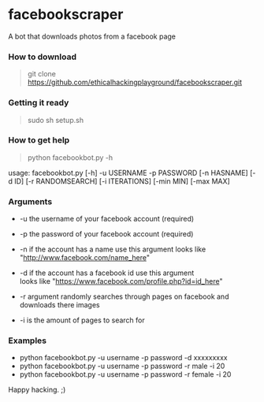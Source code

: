 # facebookscraper

A bot that downloads photos from a facebook page

### How to download 
> git clone https://github.com/ethicalhackingplayground/facebookscraper.git


### Getting it ready

> sudo sh setup.sh

### How to get help
> python facebookbot.py -h

usage: facebookbot.py [-h] -u USERNAME -p PASSWORD [-n HASNAME] [-d ID]
                      [-r RANDOMSEARCH] [-i ITERATIONS] [-min MIN] [-max MAX]

                   
                   
### Arguments

- -u the username of your facebook account (required)

- -p the password of your facebook account (required)

- -n if the account has a name use this argument 
looks like "http://www.facebook.com/name_here"

- -d if the account has a facebook id use this argument   
looks like "https://www.facebook.com/profile.php?id=id_here"

- -r argument randomly searches through pages on facebook and downloads there images

- -i is the amount of pages to search for


### Examples

- python facebookbot.py -u username -p password -d xxxxxxxxx 
- python facebookbot.py -u username -p password -r male -i 20
- python facebookbot.py -u username -p password -r female -i 20


Happy hacking. ;)


